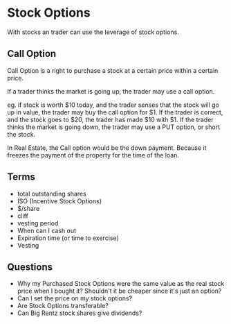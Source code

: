# Stock Options

With stocks an trader can use the leverage of stock options. 

## Call Option

Call Option is a right to purchase a stock at a certain price within a certain price. 

If a trader thinks the market is going up, the trader may use a call option.

eg. if stock is worth $10 today, and the trader senses that the stock will go up in value, the trader may buy the call option for $1. If the trader is correct, and the stock goes to $20, the trader has made $10 with $1. If the trader thinks the market is going down, the trader may use a PUT option, or short the stock.

In Real Estate, the Call option would be the down payment. Because it freezes the payment of the property for the time of the loan.

## Terms

- total outstanding shares
- ISO (Incentive Stock Options)
- $/share
- cliff
- vesting period
- When can I cash out
- Expiration time (or time to exercise)
- Vesting

## Questions

- Why my Purchased Stock Options were the same value as the real stock price when I bought it? Shouldn't it be cheaper since it's just an option?
- Can I set the price on my stock options?
- Are Stock Options transferable?
- Can Big Rentz stock shares give dividends?
